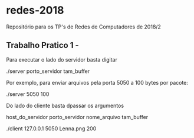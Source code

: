 # redes-2018
Repositório para os TP's de Redes de Computadores de 2018/2

## Trabalho Pratico 1 -

Para executar o lado do servidor basta digitar 

./server porto_servidor tam_buffer

Por exemplo, para enviar arquivos pela porta 5050 a 100 bytes por pacote:

./server 5050 100


Do lado do cliente basta dpassar os argumentos

host_do_servidor porto_servidor nome_arquivo tam_buffer

./client 127.0.0.1 5050 Lenna.png 200




